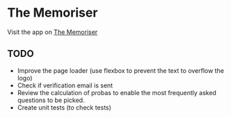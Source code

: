 # The Memoriser

Visit the app on [The Memoriser](https://memoriser.com)


## TODO

* Improve the page loader (use flexbox to prevent the text to overflow the logo)
* Check if verification email is sent
* Review the calculation of probas to enable the most frequently asked questions to be picked.
* Create unit tests (to check tests)